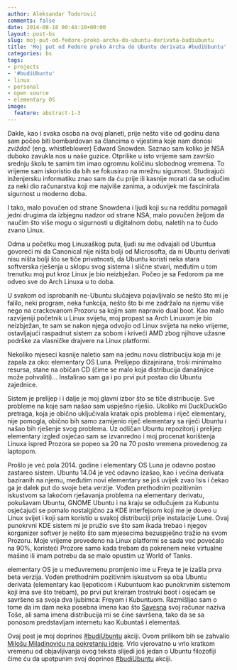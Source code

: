 ```yaml
---
author: Aleksandar Todorović
comments: false
date: 2014-08-18 00:44:10+00:00
layout: post-bs
slug: moj-put-od-fedore-preko-archa-do-ubuntu-derivata-budiubuntu
title: 'Moj put od Fedore preko Archa do Ubuntu derivata #budiUbuntu'
categories: bs
tags:
- projects
- '#budiUbuntu'
- linux
- personal
- open source
- elementary OS
image:
  feature: abstract-1-3
---
```


Dakle, kao i svaka osoba na ovoj planeti, prije nešto više od godinu dana sam počeo biti bombardovan sa člancima o vijestima koje nam donosi _zviždač_ (eng. whistleblower) Edward Snowden. Saznao sam koliko je NSA duboko zavukla nos u naše guzice. Otprilike u isto vrijeme sam završio srednju školu te samim tim imao ogromnu količinu slobodnog vremena. To vrijeme sam iskoristio da bih se fokusirao na mrežnu sigurnost. Studirajući inženjersku informatiku znao sam da ću prije ili kasnije morati da se odlučim za neki dio računarstva koji me najviše zanima, a oduvijek me fascinirala sigurnost u moderno doba.

I tako, malo povučen od strane Snowdena i ljudi koji su na redditu pomagali jedni drugima da izbjegnu nadzor od strane NSA, malo povučen željom da naučim što više mogu o sigurnosti u digitalnom dobu, naletih na to čudo zvano Linux.

Odma u početku mog Linuxaškog puta, ljudi su me odvajali od Ubuntua govoreći mi da Canonical nije ništa bolji od Microsofta, da ni Ubuntu derivati nisu ništa bolji što se tiče privatnosti, da Ubuntu koristi neka stara softverska rješenja u sklopu svog sistema i slične stvari, međutim u tom trenutku moj put kroz Linux je bio neizbježan. Počeo je sa Fedorom pa me odveo sve do Arch Linuxa u to doba.

U svakom od isprobanih ne-Ubuntu slučajeva pojavljivalo se nešto što mi je falilo, neki program, neka funkcija, nešto što bi me zadržalo na njemu više nego na crackovanom Prozoru sa kojim sam napravio dual boot. Kao malo razvijeniji početnik u Linux svijetu, moj propast sa Arch Linuxom je bio neizbježan, te sam se nakon njega odvojio od Linux svijeta na neko vrijeme, ostavljajući raspadnut sistem za sobom i kriveći AMD zbog njihove užasne podrške za vlasničke drajvere na Linux platformi.

Nekoliko mjeseci kasnije naletio sam na jednu novu distribuciju koja mi je zapala za oko: elementary OS Luna. Prelijepo dizajnirana, troši minimalno resursa, stane na običan CD (čime se malo koja distribucija današnjice može pohvaliti)... Instalirao sam ga i po prvi put postao dio Ubuntu zajednice.

Sistem je prelijep i i dalje je moj glavni izbor što se tiče distribucije. Sve probleme na koje sam našao sam uspješno riješio. Ukoliko mi DuckDuckGo pretraga, koja je obično uključivala kratak opis problema i riječ elementary, nije pomogla, obično bih samo zamijenio riječ elementary sa riječi Ubuntu i našao bih rješenje svog problema. Uz odličan Ubuntu repozitorij i prelijep elementary izgled osjećao sam se izvanredno i moj procenat korištenja Linuxa ispred Prozora se popeo sa 20 na 70 posto vremena provedenog za laptopom.

Prošlo je već pola 2014. godine i elementary OS Luna je odavno postao zastareo sistem. Ubuntu 14.04 je već odavno izašao, kao i većina derivata baziranih na njemu, međutim novi elementary se još uvijek zvao Isis i čekao ga je dalek put do svoje beta verzije. Vođen prethodnim pozitivnim iskustvom sa lakoćom rješavanja problema na elementary derivatu, pokušavam Ubuntu, GNOME Ubuntu i na kraju se odlučujem za Kubuntu osjećajući se pomalo nostalgično za KDE interfejsom koji me je doveo u Linux svijet i koji sam koristio u svakoj distribuciji prije instalacije Lune. Ovaj punokrvni KDE sistem mi je pružio sve što sam ikada trebao i njegov korganizer softver je nešto što sam mjesecima bezuspješno tražio na svom Prozoru. Moje vrijeme provedeno na Linux platformi se sada već povećalo na 90%, koristeći Prozore samo kada trebam da pokrenem neke virtualne mašine ili imam potrebu da se malo opustim uz World of Tanks.

elementary OS je u međuvremenu promjenio ime u Freya te je izašla prva beta verzija. Vođen prethodnim pozitivnim iskustvom sa oba Ubuntu derivata (elementary kao ljepoticom i Kubuntuom kao punokrvnim sistemom koji ima sve što trebam), po prvi put kreiram trostruki boot i osjećam se savršeno sa svoja dva ljubimca: Freyom i Kubuntuom. Razmišljao sam o tome da im dam neka posebna imena kao što [Savesna](http://savesna.wordpress.com/2014/06/17/tosa-mali-al-ubuntu-udoban/) svoj računar naziva Toše, ali sama imena distribucija mi se čine savršena, tako da se sa ponosom predstavljam internetu kao Kubuntaš i elementaš.

Ovaj post je moj doprinos [#budiUbuntu](https://twitter.com/search?&q=%23budiUbuntu) akciji. Ovom prilikom bih se zahvalio [Milošu Miladinoviću na pokretanju ideje](http://www.milosmiladinovic.com/2014/06/ubuntu-filozofija-nacin-zivota-koji-inspirise-budiubuntu/). Vrlo vjerovatno u vrlo kratkom vremenu od objavljivanja ovog teksta slijedi još jedan o Ubuntu filozofiji čime ću da upotpunim svoj doprinos [#budiUbuntu](https://twitter.com/search?&q=%23budiUbuntu) akciji.

